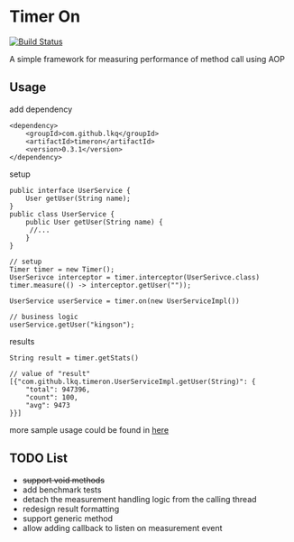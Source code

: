 # Timer On

[![Build Status](https://travis-ci.org/lkq/timeron.svg?branch=master)](https://travis-ci.org/lkq/timeron)

A simple framework for measuring performance of method call using AOP

## Usage

add dependency

    <dependency>
        <groupId>com.github.lkq</groupId>
        <artifactId>timeron</artifactId>
        <version>0.3.1</version>
    </dependency>

setup

    public interface UserService {
        User getUser(String name);
    }
    public class UserService {
        public User getUser(String name) {
         //...
        }
    }

    // setup
    Timer timer = new Timer();
    UserSerivce interceptor = timer.interceptor(UserSerivce.class)
    timer.measure(() -> interceptor.getUser(""));

    UserService userService = timer.on(new UserServiceImpl())

    // business logic
    userService.getUser("kingson");

results

    String result = timer.getStats()

    // value of "result"
    [{"com.github.lkq.timeron.UserServiceImpl.getUser(String)": {
        "total": 947396,
        "count": 100,
        "avg": 9473
    }}]

more sample usage could be found in [here](src/test/java/com/github/lkq/timeron/samples/)


## TODO List
- ~~support void methods~~
- add benchmark tests
- detach the measurement handling logic from the calling thread
- redesign result formatting
- support generic method
- allow adding callback to listen on measurement event
